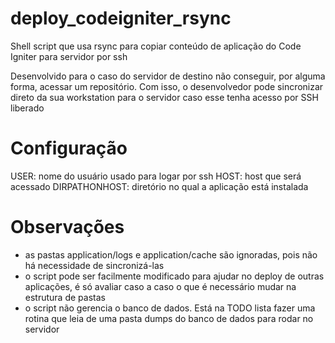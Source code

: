 deploy_codeigniter_rsync
========================

Shell script que usa rsync para copiar conteúdo de aplicação do Code Igniter para servidor por ssh


Desenvolvido para o caso do servidor de destino não conseguir, por alguma forma, acessar um repositório.
Com isso, o desenvolvedor pode sincronizar direto da sua workstation para o servidor caso esse tenha acesso por SSH liberado

Configuração
============
USER: nome do usuário usado para logar por ssh
HOST: host que será acessado
DIRPATHONHOST: diretório no qual a aplicação está instalada

Observações
===========
- as pastas application/logs e application/cache são ignoradas, pois não há necessidade de sincronizá-las
- o script pode ser facilmente modificado para ajudar no deploy de outras aplicações, é só avaliar caso a caso o que é necessário mudar na estrutura de pastas
- o script não gerencia o banco de dados. Está na TODO lista fazer uma rotina que leia de uma pasta dumps do banco de dados para rodar no servidor